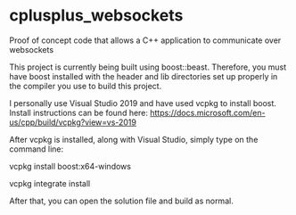 # cplusplus_websockets
Proof of concept code that allows a C++ application to communicate over websockets

This project is currently being built using boost::beast.
Therefore, you must have boost installed with the header and lib directories set up properly in the compiler you use to build this project.

I personally use Visual Studio 2019 and have used vcpkg to install boost.
Install instructions can be found here:
https://docs.microsoft.com/en-us/cpp/build/vcpkg?view=vs-2019

After vcpkg is installed, along with Visual Studio, simply type on the command line:

vcpkg install boost:x64-windows

vcpkg integrate install

After that, you can open the solution file and build as normal.
